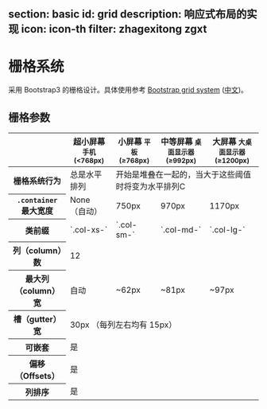 ﻿section: basic
id: grid
description: 响应式布局的实现
icon: icon-th
filter: zhagexitong zgxt
---

# 栅格系统

采用 Bootstrap3 的栅格设计。具体使用参考 [Bootstrap grid system](http://getbootstrap.com/css/#grid) ([中文](http://v3.bootcss.com/css/#grid))。

## 栅格参数

<table class="table table-bordered table-striped">
  <thead>
    <tr>
      <th></th>
      <th>超小屏幕 <small>手机 (&lt;768px)</small></th>
      <th>小屏幕 <small>平板 (≥768px)</small></th>
      <th>中等屏幕 <small>桌面显示器 (≥992px)</small></th>
      <th>大屏幕 <small>大桌面显示器 (≥1200px)</small></th>
    </tr>
  </thead>
  <tbody>
    <tr>
      <th class="text-nowrap">栅格系统行为</th>
      <td>总是水平排列</td>
      <td colspan="3">开始是堆叠在一起的，当大于这些阈值时将变为水平排列C</td>
    </tr>
    <tr>
      <th class="text-nowrap"><code>.container</code> 最大宽度</th>
      <td>None （自动）</td>
      <td>750px</td>
      <td>970px</td>
      <td>1170px</td>
    </tr>
    <tr>
      <th class="text-nowrap">类前缀</th>
      <td>`.col-xs-`</td>
      <td>`.col-sm-`</td>
      <td>`.col-md-`</td>
      <td>`.col-lg-`</td>
    </tr>
    <tr>
      <th class="text-nowrap">列（column）数</th>
      <td colspan="4">12</td>
    </tr>
    <tr>
      <th class="text-nowrap">最大列（column）宽</th>
      <td class="text-muted">自动</td>
      <td>~62px</td>
      <td>~81px</td>
      <td>~97px</td>
    </tr>
    <tr>
      <th class="text-nowrap">槽（gutter）宽</th>
      <td colspan="4">30px （每列左右均有 15px）</td>
    </tr>
    <tr>
      <th class="text-nowrap">可嵌套</th>
      <td colspan="4">是</td>
    </tr>
    <tr>
      <th class="text-nowrap">偏移（Offsets）</th>
      <td colspan="4">是</td>
    </tr>
    <tr>
      <th class="text-nowrap">列排序</th>
      <td colspan="4">是</td>
    </tr>
  </tbody>
</table>
